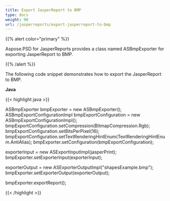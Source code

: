 ```yaml
---
title: Export JasperReport to BMP
type: docs
weight: 90
url: /jasperreports/export-jasperreport-to-bmp
---
```


{{% alert color="primary" %}}

Aspose.PSD for JasperReports provides a class named ASBmpExporter for exporting JasperReport to BMP.

{{% /alert %}}

The following code snippet demonstrates how to export the JasperReport to BMP.

**Java**

{{< highlight java >}}

ASBmpExporter bmpExporter = new ASBmpExporter();
ASBmpExportConfigurationImpl bmpExportConfiguration = new ASBmpExportConfigurationImpl();
bmpExportConfiguration.setCompression(BitmapCompression.Rgb);
bmpExportConfiguration.setBitsPerPixel(16);
bmpExportConfiguration.setTextRenderingHintEnum(TextRenderingHintEnum.AntiAlias);
bmpExporter.setConfiguration(bmpExportConfiguration);

exporterInput = new ASExportInputImpl(jasperPrint);
bmpExporter.setExporterInput(exporterInput);

exporterOutput = new ASExporterOutputImpl("shapesExample.bmp");
bmpExporter.setExporterOutput(exporterOutput);

bmpExporter.exportReport();

{{< /highlight >}}
